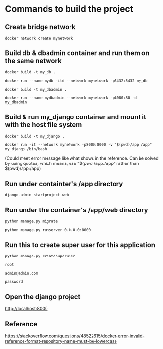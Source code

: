 # Commands to build the project

## Create bridge network

```docker network create mynetwork```

## Build db & dbadmin container and run them on the same network

```docker build -t my_db .```

```docker run --name mydb -itd --network mynetwork -p5432:5432 my_db```

```docker build -t my_dbadmin .```

```docker run --name mydbadmin --network mynetwork -p8080:80 -d my_dbadmin```

## Build & run my_django container and mount it with the host file system

```docker build -t my_django .```

```docker run -it --network mynetwork -p8000:8000 -v "$(pwd)/app:/app" my_django /bin/bash```

(Could meet error message like what shows in the reference. Can be solved by using quotes, which means, use "$(pwd)/app:/app" rather than $(pwd)/app:/app)

## Run under containter's /app directory

```django-admin startproject web```

## Run under the container's /app/web directory

```python manage.py migrate```

```python manage.py runserver 0.0.0.0:8000```

## Run this to create super user for this application

```python manage.py createsuperuser```

    root

    admin@admin.com

    password

## Open the django project
<http://localhost:8000>

## Reference
<https://stackoverflow.com/questions/48522615/docker-error-invalid-reference-format-repository-name-must-be-lowercase>
